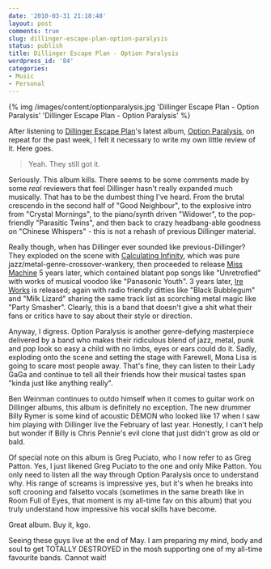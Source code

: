 ```yaml
---
date: '2010-03-31 21:18:48'
layout: post
comments: true
slug: dillinger-escape-plan-option-paralysis
status: publish
title: Dillinger Escape Plan - Option Paralysis
wordpress_id: '84'
categories:
- Music
- Personal
---
```


{% img /images/content/optionparalysis.jpg 'Dillinger Escape Plan - Option Paralysis' 'Dillinger Escape Plan - Option Paralysis' %}

After listening to [Dillinger Escape Plan](http://en.wikipedia.org/wiki/The_Dillinger_Escape_Plan)'s latest album, [Option Paralysis](http://en.wikipedia.org/wiki/Option_Paralysis), on repeat for the past week, I felt it necessary to write my own little review of it. Here goes.



> Yeah. They still got it.



Seriously. This album kills. There seems to be some comments made by some *real* reviewers that feel Dillinger hasn't really expanded much musically. That has to be the dumbest thing I've heard. From the brutal crescendo in the second half of "Good Neighbour", to the explosive intro from "Crystal Mornings", to the piano/synth driven "Widower", to the pop-friendly "Parasitic Twins", and then back to crazy headbang-able goodness on "Chinese Whispers" - this is not a rehash of previous Dillinger material.

Really though, when has Dillinger ever sounded like previous-Dillinger? They exploded on the scene with [Calculating Infinity](http://en.wikipedia.org/wiki/Calculating_Infinity), which was pure jazz/metal-genre-crossover-wankery, then proceeded to release [Miss Machine](http://en.wikipedia.org/wiki/Miss_Machine) 5 years later, which contained blatant pop songs like "Unretrofied" with works of musical voodoo like "Panasonic Youth". 3 years later, [Ire Works](http://en.wikipedia.org/wiki/Ire_Works) is released; again with radio friendly ditties like "Black Bubblegum" and "Milk Lizard" sharing the same track list as scorching metal magic like "Party Smasher". Clearly, this is a band that doesn't give a shit what their fans or critics have to say about their style or direction.

Anyway, I digress. Option Paralysis is another genre-defying masterpiece delivered by a band who makes their ridiculous blend of jazz, metal, punk and pop look so easy a child with no limbs, eyes or ears could do it. Sadly, exploding onto the scene and setting the stage with Farewell, Mona Lisa is going to scare most people away. That's fine, they can listen to their Lady GaGa and continue to tell all their friends how their musical tastes span "kinda just like anything really".

Ben Weinman continues to outdo himself when it comes to guitar work on Dillinger albums, this album is definitely no exception. The new drummer Billy Rymer is some kind of acoustic DEMON who looked like 17 when I saw him playing with Dillinger live the February of last year. Honestly, I can't help but wonder if Billy is Chris Pennie's evil clone that just didn't grow as old or bald. 

Of special note on this album is Greg Puciato, who I now refer to as Greg Patton. Yes, I just likened Greg Puciato to the one and only Mike Patton. You only need to listen all the way through Option Paralysis once to understand why. His range of screams is impressive yes, but it's when he breaks into soft crooning and falsetto vocals (sometimes in the same breath like in Room Full of Eyes, that moment is my all-time fav on this album) that you truly understand how impressive his vocal skills have become.

Great album. Buy it, kgo.

Seeing these guys live at the end of May. I am preparing my mind, body and soul to get TOTALLY DESTROYED in the mosh supporting one of my all-time favourite bands. Cannot wait!

